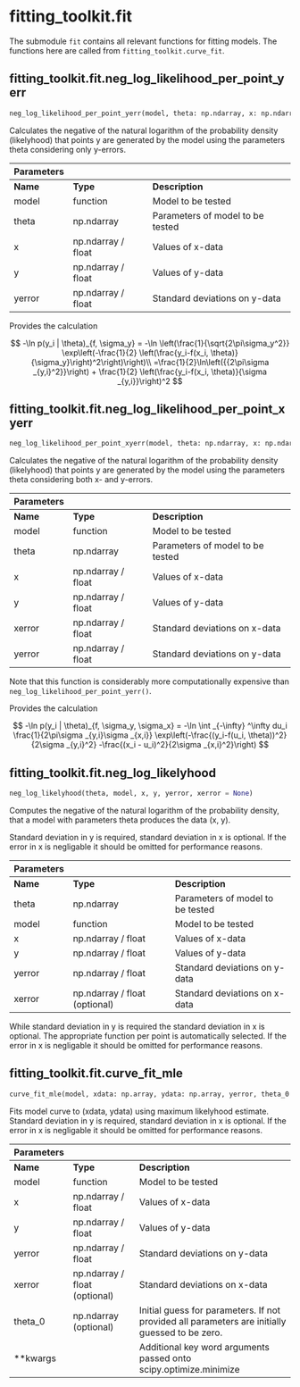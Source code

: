 # fitting_toolkit.fit

The submodule `fit` contains all relevant functions for fitting models.
The functions here are called from `fitting_toolkit.curve_fit`.

## fitting_toolkit.fit.neg_log_likelihood_per_point_yerr

```python
neg_log_likelihood_per_point_yerr(model, theta: np.ndarray, x: np.ndarray, y: np.ndarray, yerror:np.ndarray)
```

Calculates the negative of the natural logarithm of the probability density (likelyhood) that points y are generated by the model using the parameters theta considering only y-errors.

| Parameters | | |
|----------|----------|-----------------|
| **Name** | **Type** | **Description** |
| model    | function | Model to be tested
| theta    | np.ndarray | Parameters of model to be tested
| x        | np.ndarray / float | Values of x-data
| y        | np.ndarray / float | Values of y-data
| yerror   | np.ndarray / float | Standard deviations on y-data

Provides the calculation

$$
-\ln p(y_i | \theta)_{f, \sigma_y} = -\ln \left(\frac{1}{\sqrt{2\pi\sigma_y^2}} \exp\left(-\frac{1}{2} \left(\frac{y_i-f(x_i, \theta)}{\sigma_y}\right)^2\right)\right)\\
=\frac{1}{2}\ln\left({{2\pi\sigma _{y,i}^2}}\right) + \frac{1}{2} \left(\frac{y_i-f(x_i, \theta)}{\sigma _{y,i}}\right)^2
$$

## fitting_toolkit.fit.neg_log_likelihood_per_point_xyerr

```python
neg_log_likelihood_per_point_xyerr(model, theta: np.ndarray, x: np.ndarray, y: np.ndarray, xerror:np.ndarray, yerror:np.ndarray)
```

Calculates the negative of the natural logarithm of the probability density (likelyhood) that points y are generated by the model using the parameters theta considering both x- and y-errors.

| Parameters | | |
|----------|----------|-----------------|
| **Name** | **Type** | **Description** |
| model    | function | Model to be tested
| theta    | np.ndarray | Parameters of model to be tested
| x        | np.ndarray / float | Values of x-data
| y        | np.ndarray / float | Values of y-data
| xerror   | np.ndarray / float | Standard deviations on x-data
| yerror   | np.ndarray / float | Standard deviations on y-data

Note that this function is considerably more computationally expensive than `neg_log_likelihood_per_point_yerr()`.

Provides the calculation

$$
-\ln p(y_i | \theta)_{f, \sigma_y, \sigma_x} = -\ln \int _{-\infty} ^\infty du_i \frac{1}{2\pi\sigma _{y,i}\sigma _{x,i}} \exp\left(-\frac{(y_i-f(u_i, \theta))^2}{2\sigma _{y,i}^2} -\frac{(x_i - u_i)^2}{2\sigma _{x,i}^2}\right)
$$

## fitting_toolkit.fit.neg_log_likelyhood
```python
neg_log_likelyhood(theta, model, x, y, yerror, xerror = None)
```

Computes the negative of the natural logarithm of the probability density,
that a model with parameters theta produces the data (x, y).

Standard deviation in y is required, standard deviation in x is optional.
If the error in x is negligable it should be omitted for performance reasons.

| Parameters | | |
|----------|----------|-----------------|
| **Name** | **Type** | **Description** |
| theta    | np.ndarray | Parameters of model to be tested
| model    | function | Model to be tested
| x        | np.ndarray / float | Values of x-data
| y        | np.ndarray / float | Values of y-data
| yerror   | np.ndarray / float | Standard deviations on y-data
| xerror   | np.ndarray / float (optional) | Standard deviations on x-data

While standard deviation in y is required the standard deviation in x is optional. The appropriate function per point is automatically selected. If the error in x is negligable it should be omitted for performance reasons.

## fitting_toolkit.fit.curve_fit_mle
```python
curve_fit_mle(model, xdata: np.array, ydata: np.array, yerror, theta_0 = None, xerror = None)
```
Fits model curve to (xdata, ydata) using maximum likelyhood estimate.
Standard deviation in y is required, standard deviation in x is optional. If the error in x is negligable it should be omitted for performance reasons.

| Parameters | | |
|----------|----------|-----------------|
| **Name** | **Type** | **Description** |
| model    | function | Model to be tested
| x        | np.ndarray / float | Values of x-data
| y        | np.ndarray / float | Values of y-data
| yerror   | np.ndarray / float | Standard deviations on y-data
| xerror   | np.ndarray / float (optional) | Standard deviations on x-data
| theta_0  | np.ndarray (optional) | Initial guess for parameters. If not provided all parameters are initially guessed to be zero.
| **kwargs | | Additional key word arguments passed onto scipy.optimize.minimize